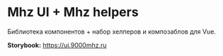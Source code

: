 # Mhz UI + Mhz helpers

Библиотека компонентов + набор хелперов и композаблов для Vue.

**Storybook:** https://ui.9000mhz.ru
